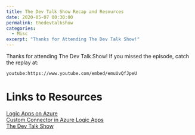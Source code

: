 ```yaml
---
title: The Dev Talk Show Recap and Resources
date: 2020-05-07 00:30:00
permalink: thedevtalkshow
categories:
  - Misc
excerpt: "Thanks for Attending The Dev Talk Show!"
---
```


Thanks for attending The Dev Talk Show!  If you missed the episode, catch the replay at:

`youtube:https://www.youtube.com/embed/emuUvQfJpeU`

# Links to Resources

[Logic Apps on Azure](https://azure.microsoft.com/en-us/services/logic-apps/?WT.mc_id=DOP-MVP-4029061)  
[Custom Connector in Azure Logic Apps](https://docs.microsoft.com/en-us/connectors/custom-connectors/create-logic-apps-connector?WT.mc_id=DOP-MVP-4029061)  
[The Dev Talk Show](https://thedevtalkshow.com/)


